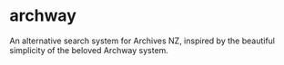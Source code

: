 # archway
An alternative search system for Archives NZ, inspired by the beautiful simplicity of the beloved Archway system.
